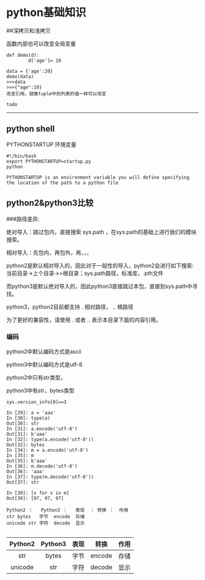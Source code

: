 # python基础知识

##深拷贝和浅拷贝

函数内部也可以改变全局变量

```
def demo(d):
		d['age']= 10
		
data = {'age':20}
demo(data)
>>>data
>>>{"age":10}
改变引用，就像tuple中的列表的值一样可以改变

```



```
todo
```

---

## python shell

PYTHONSTARTUP 环境变量

```shell
#!/bin/bash
export PYTHONSTARTUP=startup.py
python
```

```
PYTHONSTARTUP is an environment variable you will define specifying the location of the path to a python file
```

<PYTHONSTARTUP is an environment variable you will define specifying the location of the path to a python file>





## python2&python3比较

###路径差异:

绝对导入：跳过包内，直接搜索 sys.path ，在sys.path的基础上进行我们的模块搜索。

相对导入：先包内，再包外，再，，，

python2是默认相对导入的，因此对于一般性的导入，python2会进行如下搜索: 当前目录->上个目录->>根目录；sys.path路径，标准库，.pth文件

而python3是默认绝对导入的，因此python3直接跳过本包，直接到sys.path中寻找。

python3，python2目前都支持 . 相对路径， .. 根路径

为了更好的兼容性，请使用 . 或者 ..  表示本目录下面的内容引用。

### 编码

python2中默认编码方式是ascii

python3中默认编码方式是utf-8



python2中只有str类型，

python3中有str，bytes类型

```python3
sys.version_info[0]==3

In [29]: a = 'aaa'                                                                                                                                                                                                                         
In [30]: type(a)                                                                                                                                                                                                                            
Out[30]: str
In [31]: a.encode('utf-8')                                                                                                                                                                                                                  
Out[31]: b'aaa'
In [32]: type(a.encode('utf-8'))                                                                                                                                                                                                            
Out[32]: bytes
In [34]: m = a.encode('utf-8')                                                                                                                                                                                                              
In [35]: m                                                                                                                                                                                                                                  
Out[35]: b'aaa'
In [36]: m.decode('utf-8')                                                                                                                                                                                                                  
Out[36]: 'aaa'
In [37]: type(m.decode('utf-8'))                                                                                                                                                                                                            
Out[37]: str

In [39]: [x for x in m]                                                                                                                                                                                                                     
Out[39]: [97, 97, 97]
```

```
Python2 ｜	Python3 ｜	表现	｜ 转换 ｜	作用
str	bytes	字节	encode	存储
unicode	str	字符	decode	显示


```



| Python2 | Python3 | 表现 |  转换  | 作用 |
| :-----: | :-----: | :--: | :----: | :--: |
|   str   |  bytes  | 字节 | encode | 存储 |
| unicode |   str   | 字符 | decode | 显示 |
